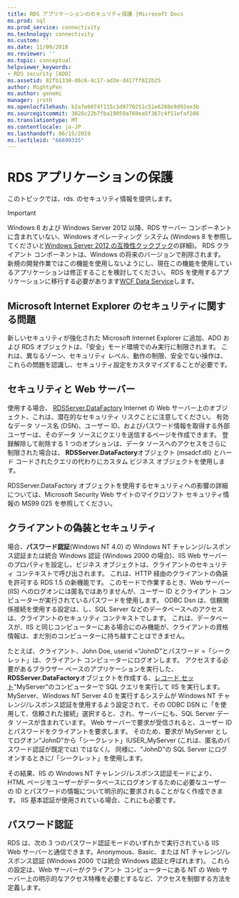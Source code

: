 ```yaml
---
title: RDS アプリケーションのセキュリティ保護 |Microsoft Docs
ms.prod: sql
ms.prod_service: connectivity
ms.technology: connectivity
ms.custom: ''
ms.date: 11/09/2018
ms.reviewer: ''
ms.topic: conceptual
helpviewer_keywords:
- RDS security [ADO]
ms.assetid: 82fb1330-d6c6-4c17-ad3e-d417ff822b25
author: MightyPen
ms.author: genemi
manager: jroth
ms.openlocfilehash: b2afe6074f115c1d9770251c51e6288e9d92ee3b
ms.sourcegitcommit: 3026c22b7fba19059a769ea5f367c4f51efaf286
ms.translationtype: MT
ms.contentlocale: ja-JP
ms.lasthandoff: 06/15/2019
ms.locfileid: "66699335"
---
```

# <a name="securing-rds-applications"></a>RDS アプリケーションの保護
このトピックでは、rds. のセキュリティ情報を提供します。  
  
> [!IMPORTANT]
>  Windows 8 および Windows Server 2012 以降、RDS サーバー コンポーネントに含まれていない、Windows オペレーティング システム (Windows 8 を参照してくださいと[Windows Server 2012 の互換性クックブック](https://www.microsoft.com/download/details.aspx?id=27416)の詳細)。 RDS クライアント コンポーネントは、Windows の将来のバージョンで削除されます。 新規の開発作業ではこの機能を使用しないようにし、現在この機能を使用しているアプリケーションは修正することを検討してください。 RDS を使用するアプリケーションに移行する必要があります[WCF Data Service](https://go.microsoft.com/fwlink/?LinkId=199565)します。  
  
## <a name="microsoft-internet-explorer-security-issues"></a>Microsoft Internet Explorer のセキュリティに関する問題  
 新しいセキュリティが強化された Microsoft Internet Explorer に追加、ADO および RDS オブジェクトは、「安全」モード環境でのみ実行に制限されます。 これは、異なるゾーン、セキュリティ レベル、動作の制限、安全でない操作は、これらの問題を認識し、セキュリティ設定をカスタマイズすることが必要です。  
  
## <a name="security-and-your-web-server"></a>セキュリティと Web サーバー  
 使用する場合、 [RDSServer.DataFactory](../../../ado/reference/rds-api/datafactory-object-rdsserver.md) Internet の Web サーバー上のオブジェクト、これは、潜在的なセキュリティ リスクことに注意してください。 有効なデータ ソース名 (DSN)、ユーザー ID、およびパスワード情報を取得する外部ユーザーは、そのデータ ソースにクエリを送信するページを作成できます。 登録解除して削除する 1 つのオプションは、データ ソースへのアクセスをさらに制限された場合は、 **RDSServer.DataFactory**オブジェクト (msadcf.dll) とハード コードされたクエリの代わりにカスタム ビジネス オブジェクトを使用します。  
  
 RDSServer.DataFactory オブジェクトを使用するセキュリティへの影響の詳細については、Microsoft Security Web サイトのマイクロソフト セキュリティ情報の MS99 025 を参照してください。  
  
## <a name="client-impersonation-and-security"></a>クライアントの偽装とセキュリティ  
 場合、**パスワード認証**(Windows NT 4.0) の Windows NT チャレンジ/レスポンス認証または統合 Windows 認証 (Windows 2000 の場合)、IIS Web サーバーのプロパティを設定し、ビジネス オブジェクトは、クライアントのセキュリティ コンテキストで呼び出されます。 これは、HTTP 経由のクライアントの偽装を許可する RDS 1.5 の新機能です。 このモードで作業するとき、Web サーバー (IIS) へのログオンには匿名ではありませんが、ユーザー ID とクライアント コンピューターが実行されているパスワードを使用します。 ODBC Dsn は、信頼関係接続を使用する設定は、し、SQL Server などのデータベースへのアクセスは、クライアントのセキュリティ コンテキストでします。 これは、データベースが、IIS と同じコンピューターにある場合にのみ機能が、クライアントの資格情報は、まだ別のコンピューターに持ち越すことはできません。  
  
 たとえば、クライアント、John Doe, userid ="JohnD"とパスワード =「シークレット」は、クライアント コンピューターにログオンします。 アクセスする必要があるブラウザー ベースのアプリケーションを実行した、 **RDSServer.DataFactory**オブジェクトを作成する、[レコード セット](../../../ado/reference/ado-api/recordset-object-ado.md)"MyServer"のコンピューターで SQL クエリを実行して IIS を実行します。 MyServer、Windows NT Server 4.0 を実行するシステムが Windows NT チャレンジ/レスポンス認証を使用するよう設定されて、その ODBC DSN に「を使用して、信頼された接続」選択すると、され、サーバーにも、SQL Server データ ソースが含まれています。 Web サーバーで要求が受信されると、ユーザー ID とパスワードをクライアントを要求します。 そのため、要求が MyServer としてログオン"JohnD"から「シークレット」IUSER_MyServer (これは、匿名のパスワード認証が既定では) ではなく/。 同様に、"JohnD"の SQL Server にログオンするときに/「シークレット」を使用します。  
  
 その結果、IIS の Windows NT チャレンジ/レスポンス認証モードにより、HTML ページをユーザーがデータベースにログオンするために必要なユーザーの ID とパスワードの情報について明示的に要求されることがなく作成できます。 IIS 基本認証が使用されている場合、これにも必要です。  
  
## <a name="password-authentication"></a>パスワード認証  
 RDS は、次の 3 つのパスワード認証モードのいずれかで実行されている IIS Web サーバーと通信できます。Anonymous、Basic、または NT チャレンジ/レスポンス認証 (Windows 2000 では統合 Windows 認証と呼ばれます)。 これらの設定は、Web サーバーがクライアント コンピューターにある NT の Web サーバー上の明示的なアクセス特権を必要とするなど、アクセスを制御する方法を定義します。


